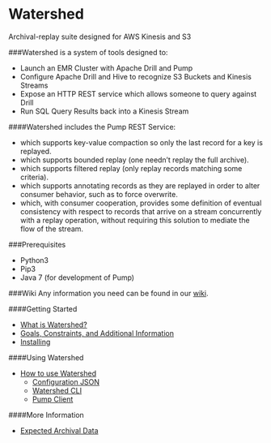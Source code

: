 # Watershed

Archival-replay suite designed for AWS Kinesis and S3

###Watershed is a system of tools designed to:
* Launch an EMR Cluster with Apache Drill and Pump
* Configure Apache Drill and Hive to recognize S3 Buckets and Kinesis Streams
* Expose an HTTP REST service which allows someone to query against Drill
* Run SQL Query Results back into a Kinesis Stream

####Watershed includes the Pump REST Service:
* which supports key-value compaction so only the last record for a key is replayed.
* which supports bounded replay (one needn’t replay the full archive).
* which supports filtered replay (only replay records matching some criteria).
* which supports annotating records as they are replayed in order to alter
consumer behavior, such as to force overwrite.
* which, with consumer cooperation, provides some definition of eventual
consistency with respect to records that arrive on a stream concurrently with a
replay operation, without requiring this solution to mediate the flow of the stream.

###Prerequisites
* Python3
* Pip3
* Java 7 (for development of Pump)
    
###Wiki
Any information you need can be found in our [wiki](https://github.com/commercehub-oss/watershed/wiki).

####Getting Started
* [What is Watershed?](What-is-Watershed%3F)
* [Goals, Constraints, and Additional Information](Goals,-Constraints,-and-Additional-Information)
* [Installing](Installing)

####Using Watershed
* [How to use Watershed](How-to-use-Watershed)
  * [Configuration JSON](How-to-use-Watershed#configuration-file)
  * [Watershed CLI](How-to-use-Watershed#using-the-watershed-cli-tool)
  * [Pump Client](How-to-use-Watershed#using-pump-client)

####More Information
* [Expected Archival Data](Expected-Archival-Data)
